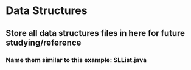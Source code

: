 # Data Structures

## Store all data structures files in here for future studying/reference

### Name them similar to this example:  SLList.java
